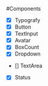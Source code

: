 #Components

- [x] Typografy
- [x] Button
- [x] TextInput
- [x] Avatar
- [x] BoxCount
- [x] Dropdown
- [] TextArea
- [x] Status